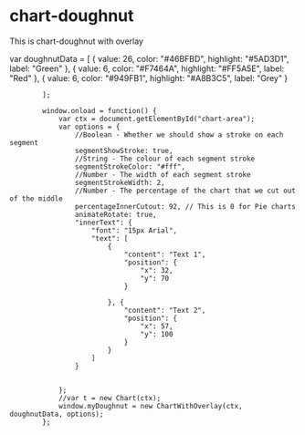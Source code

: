 chart-doughnut
==============

This is chart-doughnut with overlay 

var doughnutData = [
				{
					value: 26,
					color: "#46BFBD",
					highlight: "#5AD3D1",
					label: "Green"
				},
				{
					value: 6,
					color: "#F7464A",
					highlight: "#FF5A5E",
					label: "Red"
				},
				{
					value: 6,
					color: "#949FB1",
					highlight: "#A8B3C5",
					label: "Grey"
				}

			];

			window.onload = function() {
				var ctx = document.getElementById("chart-area");
				var options = {
					//Boolean - Whether we should show a stroke on each segment
					segmentShowStroke: true,
					//String - The colour of each segment stroke
					segmentStrokeColor: "#fff",
					//Number - The width of each segment stroke
					segmentStrokeWidth: 2,
					//Number - The percentage of the chart that we cut out of the middle
					percentageInnerCutout: 92, // This is 0 for Pie charts
					animateRotate: true,
					"innerText": {
						"font": "15px Arial",
						"text": [
							{
								"content": "Text 1",
								"position": {
									"x": 32,
									"y": 70
								}

							}, {
								"content": "Text 2",
								"position": {
									"x": 57,
									"y": 100
								}
							}
						]
					}


				};
				//var t = new Chart(ctx);
				window.myDoughnut = new ChartWithOverlay(ctx, doughnutData, options);
			};

